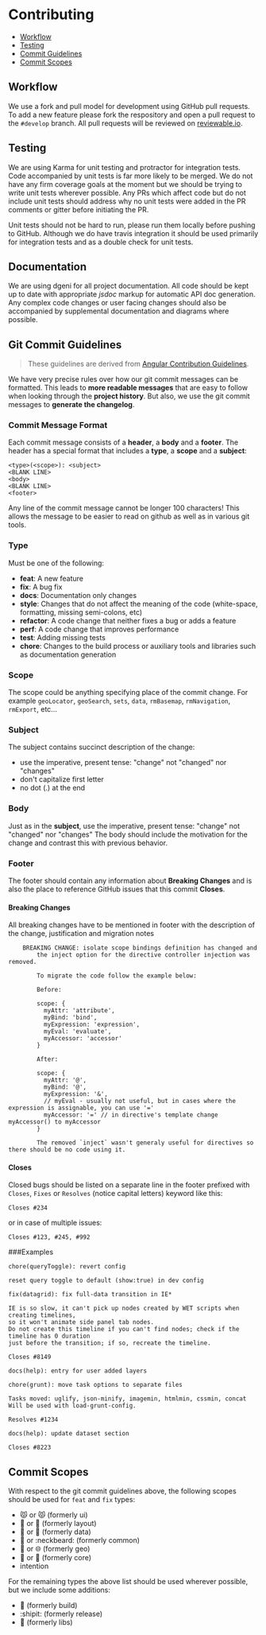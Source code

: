 # Contributing

 - [Workflow](#workflow)
 - [Testing](#testing)
 - [Commit Guidelines](#commit)
 - [Commit Scopes](#commit-scopes)

## <a name="workflow"></a> Workflow

We use a fork and pull model for development using GitHub pull requests.  To add a new feature please fork the respository and open a pull request to the `#develop` branch.  All pull requests will be reviewed on [reviewable.io](https://reviewable.io/).

## <a name="testing"></a> Testing

We are using Karma for unit testing and protractor for integration tests.  Code accompanied by unit tests is far more likely to be merged.  We do not have any firm coverage goals at the moment but we should be trying to write unit tests wherever possible.  Any PRs which affect code but do not include unit tests should address why no unit tests were added in the PR comments or gitter before initiating the PR.

Unit tests should not be hard to run, please run them locally before pushing to GitHub.  Although we do have travis integration it should be used primarily for integration tests and as a double check for unit tests.

## <a name="docs"></a> Documentation

We are using dgeni for all project documentation.  All code should be kept up to date with appropriate *jsdoc* markup for automatic API doc generation.  Any complex code changes or user facing changes should also be accompanied by supplemental documentation and diagrams where possible.

## <a name="commit"></a> Git Commit Guidelines

> These guidelines are derived from [Angular Contribution Guidelines](https://github.com/angular/angular.js/blob/master/CONTRIBUTING.md#-git-commit-guidelines).

We have very precise rules over how our git commit messages can be formatted.  This leads to **more
readable messages** that are easy to follow when looking through the **project history**.  But also, we use the git commit messages to **generate the changelog**.

### Commit Message Format
Each commit message consists of a **header**, a **body** and a **footer**.  The header has a special
format that includes a **type**, a **scope** and a **subject**:

```
<type>(<scope>): <subject>
<BLANK LINE>
<body>
<BLANK LINE>
<footer>
```

Any line of the commit message cannot be longer 100 characters! This allows the message to be easier
to read on github as well as in various git tools.

### Type
Must be one of the following:

* **feat**: A new feature
* **fix**: A bug fix
* **docs**: Documentation only changes
* **style**: Changes that do not affect the meaning of the code (white-space, formatting, missing
  semi-colons, etc)
* **refactor**: A code change that neither fixes a bug or adds a feature
* **perf**: A code change that improves performance
* **test**: Adding missing tests
* **chore**: Changes to the build process or auxiliary tools and libraries such as documentation
  generation

### Scope
The scope could be anything specifying place of the commit change. For example `geoLocator`,
`geoSearch`, `sets`, `data`, `rmBasemap`, `rmNavigation`, `rmExport`, etc...

### Subject
The subject contains succinct description of the change:

* use the imperative, present tense: "change" not "changed" nor "changes"
* don't capitalize first letter
* no dot (.) at the end

### Body
Just as in the **subject**, use the imperative, present tense: "change" not "changed" nor "changes"
The body should include the motivation for the change and contrast this with previous behavior.

### Footer
The footer should contain any information about **Breaking Changes** and is also the place to
reference GitHub issues that this commit **Closes**.

#### Breaking Changes
All breaking changes have to be mentioned in footer with the description of the change, justification and migration notes

```
	BREAKING CHANGE: isolate scope bindings definition has changed and
	    the inject option for the directive controller injection was removed.

	    To migrate the code follow the example below:

	    Before:

	    scope: {
	      myAttr: 'attribute',
	      myBind: 'bind',
	      myExpression: 'expression',
	      myEval: 'evaluate',
	      myAccessor: 'accessor'
	    }

	    After:

	    scope: {
	      myAttr: '@',
	      myBind: '@',
	      myExpression: '&',
	      // myEval - usually not useful, but in cases where the expression is assignable, you can use '='
	      myAccessor: '=' // in directive's template change myAccessor() to myAccessor
	    }

	    The removed `inject` wasn't generaly useful for directives so there should be no code using it.
```

#### Closes
Closed bugs should be listed on a separate line in the footer prefixed with `Closes`, `Fixes` or `Resolves` (notice capital letters) keyword like this:

```
Closes #234
```

or in case of multiple issues:

```
Closes #123, #245, #992
```

###Examples

```
chore(queryToggle): revert config

reset query toggle to default (show:true) in dev config
```

```
fix(datagrid): fix full-data transition in IE*

IE is so slow, it can't pick up nodes created by WET scripts when creating timelines,
so it won't animate side panel tab nodes.
Do not create this timeline if you can't find nodes; check if the timeline has 0 duration
just before the transition; if so, recreate the timeline.

Closes #8149
```

```
docs(help): entry for user added layers
```

```
chore(grunt): move task options to separate files

Tasks moved: uglify, json-minify, imagemin, htmlmin, cssmin, concat
Will be used with load-grunt-config.

Resolves #1234
```

```
docs(help): update dataset section

Closes #8223
```

## <a name="commit-scopes"></a> Commit Scopes

With respect to the git commit guidelines above, the following scopes should be used for `feat` and `fix` types:

- 😾 or :pouting_cat: (formerly ui)
- 🍱 or :bento: (formerly layout)
- 💾 or :floppy_disk: (formerly data)
- 💩 or :neckbeard: (formerly common)
- 🔮 or :globe_with_meridians: (formerly geo)
- 🍩 or :doughnut: (formerly core)
- intention

For the remaining types the above list should be used wherever possible, but we include some additions:

- :tractor: (formerly build)
- :shipit: (formerly release)
- :toilet: (formerly libs)
